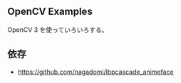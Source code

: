 OpenCV Examples
----
OpenCV 3 を使っていろいろする。

## 依存
* https://github.com/nagadomi/lbpcascade_animeface


